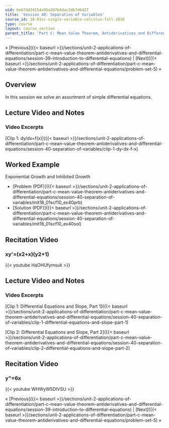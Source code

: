 ```yaml
---
uid: 6e674d24154a95a2d7b4dac2db7d6427
title: 'Session 40: Separation of Variables'
course_id: 18-01sc-single-variable-calculus-fall-2010
type: course
layout: course_section
parent_title: 'Part C: Mean Value Theorem, Antiderivatives and Differential Equations'
---
```


« [Previous]({{< baseurl >}}/sections/unit-2-applications-of-differentiation/part-c-mean-value-theorem-antiderivatives-and-differential-equations/session-39-introduction-to-differential-equations) | [Next]({{< baseurl >}}/sections/unit-2-applications-of-differentiation/part-c-mean-value-theorem-antiderivatives-and-differential-equations/problem-set-5) »

Overview
--------

In this session we solve an assortment of simple differential equations.

Lecture Video and Notes
-----------------------

### Video Excerpts

[Clip 1: dy/dx=f(x)]({{< baseurl >}}/sections/unit-2-applications-of-differentiation/part-c-mean-value-theorem-antiderivatives-and-differential-equations/session-40-separation-of-variables/clip-1-dy-dx-f-x)

Worked Example
--------------

Exponential Growth and Inhibited Growth

*   [Problem (PDF)]({{< baseurl >}}/sections/unit-2-applications-of-differentiation/part-c-mean-value-theorem-antiderivatives-and-differential-equations/session-40-separation-of-variables/mit18_01scf10_ex40prb)
*   [Solution (PDF)]({{< baseurl >}}/sections/unit-2-applications-of-differentiation/part-c-mean-value-theorem-antiderivatives-and-differential-equations/session-40-separation-of-variables/mit18_01scf10_ex40sol)

Recitation Video
----------------

### xy'=(x2+x)(y2+1)

{{< youtube HaOHUfymsuk >}}

Lecture Video and Notes
-----------------------

### Video Excerpts

[Clip 1: Differential Equations and Slope, Part 1]({{< baseurl >}}/sections/unit-2-applications-of-differentiation/part-c-mean-value-theorem-antiderivatives-and-differential-equations/session-40-separation-of-variables/clip-1-differential-equations-and-slope-part-1)

[Clip 2: Differential Equations and Slope, Part 2]({{< baseurl >}}/sections/unit-2-applications-of-differentiation/part-c-mean-value-theorem-antiderivatives-and-differential-equations/session-40-separation-of-variables/clip-2-differential-equations-and-slope-part-2)

Recitation Video
----------------

### y"=6x

{{< youtube WHWyW5DIVSU >}}

« [Previous]({{< baseurl >}}/sections/unit-2-applications-of-differentiation/part-c-mean-value-theorem-antiderivatives-and-differential-equations/session-39-introduction-to-differential-equations) | [Next]({{< baseurl >}}/sections/unit-2-applications-of-differentiation/part-c-mean-value-theorem-antiderivatives-and-differential-equations/problem-set-5) »